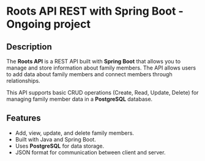 # Roots API REST with Spring Boot - Ongoing project

## Description

The **Roots API** is a REST API built with **Spring Boot** that allows you to manage and store information about family members. The API allows users to add data about family members and connect members through relationships.

This API supports basic CRUD operations (Create, Read, Update, Delete) for managing family member data in a **PostgreSQL** database.

## Features

- Add, view, update, and delete family members.
- Built with Java and Spring Boot.
- Uses **PostgreSQL** for data storage.
- JSON format for communication between client and server.
